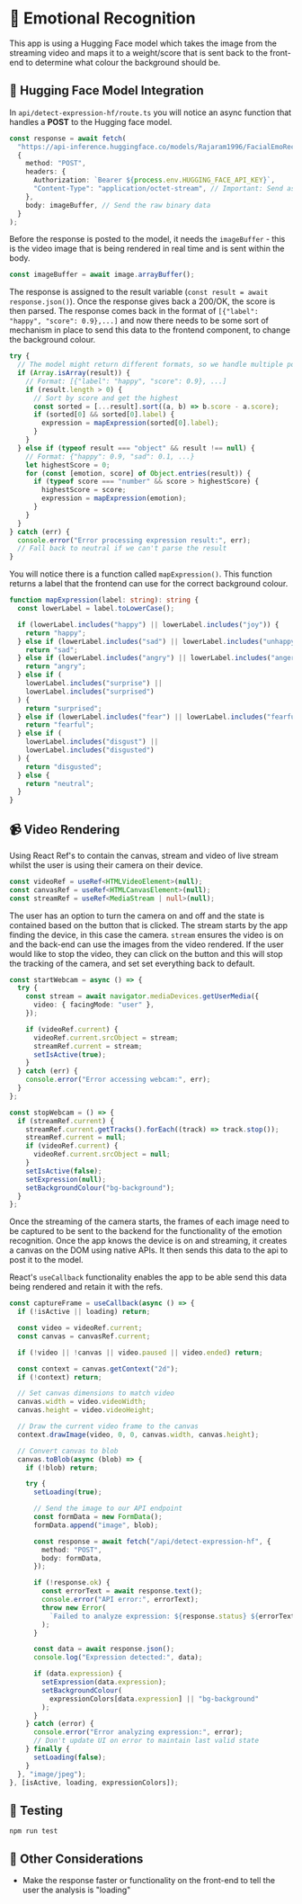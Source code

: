 # 🙂 Emotional Recognition

This app is using a Hugging Face model which takes the image from the streaming video and maps it to a weight/score that is sent back to the front-end to determine what colour the background should be.

## 🤗 Hugging Face Model Integration

In `api/detect-expression-hf/route.ts` you will notice an async function that handles a **POST** to the Hugging face model.

```ts
const response = await fetch(
  "https://api-inference.huggingface.co/models/Rajaram1996/FacialEmoRecog",
  {
    method: "POST",
    headers: {
      Authorization: `Bearer ${process.env.HUGGING_FACE_API_KEY}`,
      "Content-Type": "application/octet-stream", // Important: Send as binary data
    },
    body: imageBuffer, // Send the raw binary data
  }
);
```

Before the response is posted to the model, it needs the `imageBuffer` - this is the video image that is being rendered in real time and is sent within the body.

```ts
const imageBuffer = await image.arrayBuffer();
```

The response is assigned to the result variable (`const result = await response.json()`). Once the response gives back a 200/OK, the score is then parsed. The response comes back in the format of `[{"label": "happy", "score": 0.9},...]` and now there needs to be some sort of mechanism in place to send this data to the frontend component, to change the background colour.

```ts
try {
  // The model might return different formats, so we handle multiple possibilities
  if (Array.isArray(result)) {
    // Format: [{"label": "happy", "score": 0.9}, ...]
    if (result.length > 0) {
      // Sort by score and get the highest
      const sorted = [...result].sort((a, b) => b.score - a.score);
      if (sorted[0] && sorted[0].label) {
        expression = mapExpression(sorted[0].label);
      }
    }
  } else if (typeof result === "object" && result !== null) {
    // Format: {"happy": 0.9, "sad": 0.1, ...}
    let highestScore = 0;
    for (const [emotion, score] of Object.entries(result)) {
      if (typeof score === "number" && score > highestScore) {
        highestScore = score;
        expression = mapExpression(emotion);
      }
    }
  }
} catch (err) {
  console.error("Error processing expression result:", err);
  // Fall back to neutral if we can't parse the result
}
```

You will notice there is a function called `mapExpression()`. This function returns a label that the frontend can use for the correct background colour.

```ts
function mapExpression(label: string): string {
  const lowerLabel = label.toLowerCase();

  if (lowerLabel.includes("happy") || lowerLabel.includes("joy")) {
    return "happy";
  } else if (lowerLabel.includes("sad") || lowerLabel.includes("unhappy")) {
    return "sad";
  } else if (lowerLabel.includes("angry") || lowerLabel.includes("anger")) {
    return "angry";
  } else if (
    lowerLabel.includes("surprise") ||
    lowerLabel.includes("surprised")
  ) {
    return "surprised";
  } else if (lowerLabel.includes("fear") || lowerLabel.includes("fearful")) {
    return "fearful";
  } else if (
    lowerLabel.includes("disgust") ||
    lowerLabel.includes("disgusted")
  ) {
    return "disgusted";
  } else {
    return "neutral";
  }
}
```

## 📹 Video Rendering

Using React Ref's to contain the canvas, stream and video of live stream whilst the user is using their camera on their device.

```ts
const videoRef = useRef<HTMLVideoElement>(null);
const canvasRef = useRef<HTMLCanvasElement>(null);
const streamRef = useRef<MediaStream | null>(null);
```

The user has an option to turn the camera on and off and the state is contained based on the button that is clicked. The stream starts by the app finding the device, in this case the camera. `stream` ensures the video is on and the back-end can use the images from the video rendered. If the user would like to stop the video, they can click on the button and this will stop the tracking of the camera, and set set everything back to default.

```ts
const startWebcam = async () => {
  try {
    const stream = await navigator.mediaDevices.getUserMedia({
      video: { facingMode: "user" },
    });

    if (videoRef.current) {
      videoRef.current.srcObject = stream;
      streamRef.current = stream;
      setIsActive(true);
    }
  } catch (err) {
    console.error("Error accessing webcam:", err);
  }
};

const stopWebcam = () => {
  if (streamRef.current) {
    streamRef.current.getTracks().forEach((track) => track.stop());
    streamRef.current = null;
    if (videoRef.current) {
      videoRef.current.srcObject = null;
    }
    setIsActive(false);
    setExpression(null);
    setBackgroundColour("bg-background");
  }
};
```

Once the streaming of the camera starts, the frames of each image need to be captured to be sent to the backend for the functionality of the emotion recognition. Once the app knows the device is on and streaming, it creates a canvas on the DOM using native APIs. It then sends this data to the api to post it to the model.

React's `useCallback` functionality enables the app to be able send this data being rendered and retain it with the refs.

```ts
const captureFrame = useCallback(async () => {
  if (!isActive || loading) return;

  const video = videoRef.current;
  const canvas = canvasRef.current;

  if (!video || !canvas || video.paused || video.ended) return;

  const context = canvas.getContext("2d");
  if (!context) return;

  // Set canvas dimensions to match video
  canvas.width = video.videoWidth;
  canvas.height = video.videoHeight;

  // Draw the current video frame to the canvas
  context.drawImage(video, 0, 0, canvas.width, canvas.height);

  // Convert canvas to blob
  canvas.toBlob(async (blob) => {
    if (!blob) return;

    try {
      setLoading(true);

      // Send the image to our API endpoint
      const formData = new FormData();
      formData.append("image", blob);

      const response = await fetch("/api/detect-expression-hf", {
        method: "POST",
        body: formData,
      });

      if (!response.ok) {
        const errorText = await response.text();
        console.error("API error:", errorText);
        throw new Error(
          `Failed to analyze expression: ${response.status} ${errorText}`
        );
      }

      const data = await response.json();
      console.log("Expression detected:", data);

      if (data.expression) {
        setExpression(data.expression);
        setBackgroundColour(
          expressionColors[data.expression] || "bg-background"
        );
      }
    } catch (error) {
      console.error("Error analyzing expression:", error);
      // Don't update UI on error to maintain last valid state
    } finally {
      setLoading(false);
    }
  }, "image/jpeg");
}, [isActive, loading, expressionColors]);
```

## 🧪 Testing

`npm run test`

## 🧠 Other Considerations

- Make the response faster or functionality on the front-end to tell the user the analysis is "loading"
